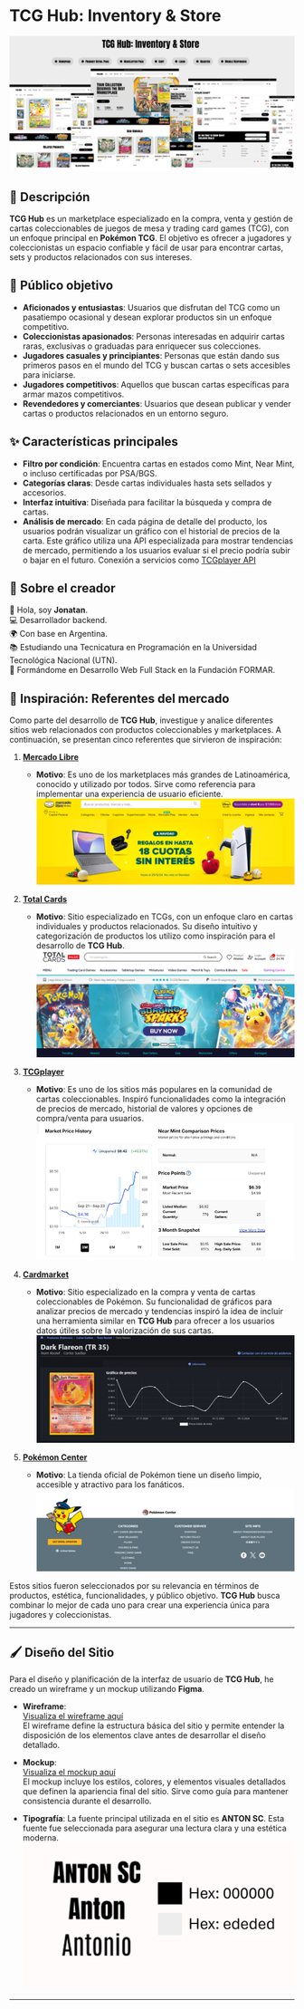 # TCG Hub: Inventory & Store

![TCG Hub](/design/Inspiracion/TCGHUbportada.png "TCG Hub")

## 📖 Descripción

**TCG Hub** es un marketplace especializado en la compra, venta y gestión de cartas coleccionables de juegos de mesa y trading card games (TCG), con un enfoque principal en **Pokémon TCG**. 
El objetivo es ofrecer a jugadores y coleccionistas un espacio confiable y fácil de usar para encontrar cartas, sets y productos relacionados con sus intereses.

## 🎯 Público objetivo

- **Aficionados y entusiastas**: Usuarios que disfrutan del TCG como un pasatiempo ocasional y desean explorar productos sin un enfoque competitivo.
- **Coleccionistas apasionados**: Personas interesadas en adquirir cartas raras, exclusivas o graduadas para enriquecer sus colecciones.
- **Jugadores casuales y principiantes**: Personas que están dando sus primeros pasos en el mundo del TCG y buscan cartas o sets accesibles para iniciarse.
- **Jugadores competitivos**: Aquellos que buscan cartas específicas para armar mazos competitivos.
- **Revendedores y comerciantes**: Usuarios que desean publicar y vender cartas o productos relacionados en un entorno seguro.  

## ✨ Características principales

- **Filtro por condición**: Encuentra cartas en estados como Mint, Near Mint, o incluso certificadas por PSA/BGS.  
- **Categorías claras**: Desde cartas individuales hasta sets sellados y accesorios.  
- **Interfaz intuitiva**: Diseñada para facilitar la búsqueda y compra de cartas.  
- **Análisis de mercado**: En cada página de detalle del producto, los usuarios podrán visualizar un gráfico con el historial de precios de la carta. Este gráfico utiliza una API especializada para mostrar tendencias de mercado, permitiendo a los usuarios evaluar si el precio podría subir o bajar en el futuro. Conexión a servicios como [TCGplayer API](https://www.apitcg.com/)

## 👤 Sobre el creador

👋 Hola, soy **Jonatan**.  
💻 Desarrollador backend.  
🌍 Con base en Argentina.  
📚 Estudiando una Tecnicatura en Programación en la Universidad Tecnológica Nacional (UTN).  
📖 Formándome en Desarrollo Web Full Stack en la Fundación FORMAR.

## 🌟 Inspiración: Referentes del mercado

Como parte del desarrollo de **TCG Hub**, investigue y analice diferentes sitios web relacionados con productos coleccionables y marketplaces.
A continuación, se presentan cinco referentes  que sirvieron de inspiración:

1. **[Mercado Libre](https://www.mercadolibre.com.ar/)**  
   - **Motivo**: Es uno de los marketplaces más grandes de Latinoamérica, conocido y utilizado por todos. Sirve como referencia para implementar una experiencia de usuario eficiente.
   ![mercadoLibre](/design/Inspiracion/ML.png "MercadoLibre")

2. **[Total Cards](https://totalcards.net/)**  
   - **Motivo**: Sitio especializado en TCGs, con un enfoque claro en cartas individuales y productos relacionados. Su diseño intuitivo y categorización de productos los utilizo como inspiración para el desarrollo de **TCG Hub**.
    ![totalCards](/design/Inspiracion/TotalCards.png "TotalCards")

3. **[TCGplayer](https://www.tcgplayer.com/)**  
   - **Motivo**: Es uno de los sitios más populares en la comunidad de cartas coleccionables. Inspiró funcionalidades como la integración de precios de mercado, historial de valores y opciones de compra/venta para usuarios.
    ![TCGPlayer](/design/Inspiracion/TCGPlayers.png "TCG Players")

4. **[Cardmarket](https://www.cardmarket.com/es/Pokemon)**  
   - **Motivo**: Sitio especializado en la compra y venta de cartas coleccionables de Pokémon. Su funcionalidad de gráficos para analizar precios de mercado y tendencias inspiró la idea de incluir una herramienta similar en **TCG Hub** para ofrecer a los usuarios datos útiles sobre la valorización de sus cartas.
   ![Cardmarket](/design/Inspiracion/CardMarket.png "Carmarket")

5. **[Pokémon Center](https://www.pokemoncenter.com/)**  
   - **Motivo**: La tienda oficial de Pokémon tiene un diseño limpio, accesible y atractivo para los fanáticos.
   ![PokemonCenter](/design/Inspiracion/pokemonCenter.png "PokemonCenter")

Estos sitios fueron seleccionados por su relevancia en términos de productos, estética, funcionalidades, y público objetivo.
**TCG Hub** busca combinar lo mejor de cada uno para crear una experiencia única para jugadores y coleccionistas.

---

## 🖌 Diseño del Sitio

Para el diseño y planificación de la interfaz de usuario de **TCG Hub**, he creado un wireframe y un mockup utilizando **Figma**. 

- **Wireframe**:  
  [Visualiza el wireframe aquí](https://www.figma.com/design/e1qgiJAf7XDs0RHM8eHJ6e/TCG-Hub?node-id=234-295&t=OE0m9rAer90CP1ZC-1)  
  El wireframe define la estructura básica del sitio y permite entender la disposición de los elementos clave antes de desarrollar el diseño detallado.

- **Mockup**:  
  [Visualiza el mockup aquí](https://www.figma.com/design/e1qgiJAf7XDs0RHM8eHJ6e/TCG-Hub?node-id=0-1&t=DamcoFGHcnCwnFY3-1)  
  El mockup incluye los estilos, colores, y elementos visuales detallados que definen la apariencia final del sitio. Sirve como guía para mantener consistencia durante el desarrollo.

- **Tipografía**: La fuente principal utilizada en el sitio es **ANTON SC**. Esta fuente fue seleccionada para asegurar una lectura clara y una estética moderna.
![estilos](/design/estilos.png "estilos")

---